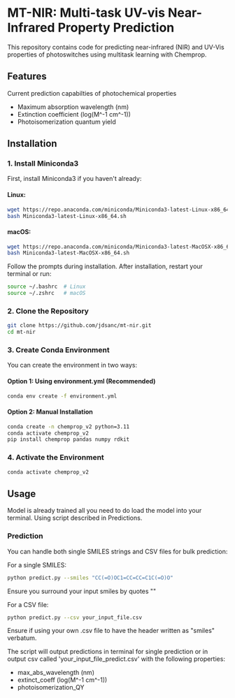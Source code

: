# MT-NIR: Multi-task UV-vis Near-Infrared Property Prediction

This repository contains code for predicting near-infrared (NIR) and UV-Vis  properties of photoswitches using multitask learning with Chemprop.

## Features

Current prediction capabilties of photochemical properties
  - Maximum absorption wavelength (nm)
  - Extinction coefficient (log(M^-1 cm^-1))
  - Photoisomerization quantum yield

## Installation

### 1. Install Miniconda3

First, install Miniconda3 if you haven't already:

#### Linux:
```bash
wget https://repo.anaconda.com/miniconda/Miniconda3-latest-Linux-x86_64.sh
bash Miniconda3-latest-Linux-x86_64.sh
```

#### macOS:
```bash
wget https://repo.anaconda.com/miniconda/Miniconda3-latest-MacOSX-x86_64.sh
bash Miniconda3-latest-MacOSX-x86_64.sh
```

Follow the prompts during installation. After installation, restart your terminal or run:
```bash
source ~/.bashrc  # Linux
source ~/.zshrc   # macOS
```

### 2. Clone the Repository
```bash
git clone https://github.com/jdsanc/mt-nir.git
cd mt-nir
```

### 3. Create Conda Environment

You can create the environment in two ways:

#### Option 1: Using environment.yml (Recommended)
```bash
conda env create -f environment.yml
```

#### Option 2: Manual Installation
```bash
conda create -n chemprop_v2 python=3.11
conda activate chemprop_v2
pip install chemprop pandas numpy rdkit
```

### 4. Activate the Environment
```bash
conda activate chemprop_v2
```

## Usage

Model is already trained all you need to do load the model into your terminal. Using script described in Predictions.

### Prediction

You can handle both single SMILES strings and CSV files for bulk prediction:

For a single SMILES:
```bash
python predict.py --smiles "CC(=O)OC1=CC=CC=C1C(=O)O"
```
Ensure you surround your input smiles by quotes ""

For a CSV file:
```bash
python predict.py --csv your_input_file.csv
```
Ensure if using your own .csv file to have the header written as "smiles" verbatum. 

The script will output predictions in terminal for single prediction or in output csv called 'your_input_file_predict.csv' with the following properties:

- max_abs_wavelength (nm)
- extinct_coeff (log(M^-1 cm^-1))
- photoisomerization_QY


